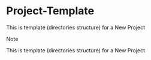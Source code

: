 # Project-Template

This is template (directories structure) for a New Project

> [!NOTE]
> This is template (directories structure) for a New Project
